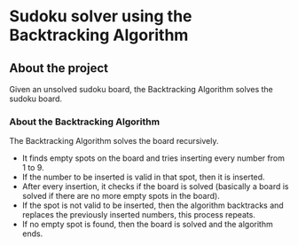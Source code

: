 # Sudoku solver using the Backtracking Algorithm

## About the project
Given an unsolved sudoku board, the Backtracking Algorithm solves the sudoku board.

### About the Backtracking Algorithm
The Backtracking Algorithm solves the board recursively. 
- It finds empty spots on the board and tries inserting every number from 1 to 9. 
- If the number to be inserted is valid in that spot, then it is inserted.
- After every insertion, it checks if the board is solved (basically a board is solved if there are no more empty spots in the board).
- If the spot is not valid to be inserted, then the algorithm backtracks and replaces the previously inserted numbers, this process repeats.
- If no empty spot is found, then the board is solved and the algorithm ends.